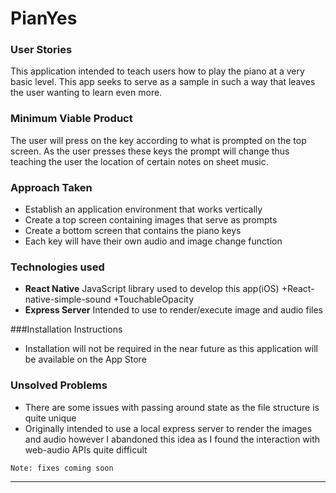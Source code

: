 <!-- # ![alt-tag]('./app/images/PianYesGiphy.gif')  -->
# PianYes

### User Stories

This application intended to teach users how to play the piano at a very basic level.
This app seeks to serve as a sample in such a way that leaves the user wanting to learn
even more.

### Minimum Viable Product

The user will press on the key according to what is prompted on the top screen. As the 
user presses these keys the prompt will change thus teaching the user the location of 
certain notes on sheet music.

### Approach Taken

* Establish an application environment that works vertically 
* Create a top screen containing images that serve as prompts
* Create a bottom screen that contains the piano keys 
* Each key will have their own audio and image change function

### Technologies used

* **React Native** JavaScript library used to develop this app(iOS)
    +React-native-simple-sound
    +TouchableOpacity
* **Express Server** Intended to use to render/execute image and audio files


###Installation Instructions
* Installation will not be required in the near future as this application will be available on the App Store

### Unsolved Problems
* There are some issues with passing around state as the file structure is quite unique
* Originally intended to use a local express server to render the images and audio however I abandoned this idea as I found the interaction with web-audio APIs quite difficult

``Note: fixes coming soon``

---

<!-- ### Link to application on the App Store

* **[PianYes](https://itunes.apple.com/us/app/PianYes/)**  -->

